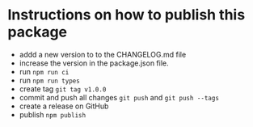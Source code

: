 # Instructions on how to publish this package

  - addd a new version to to the CHANGELOG.md file
  - increase the version in the package.json file.
  - run `npm run ci`
  - run `npm run types`
  - create tag `git tag v1.0.0`
  - commit and push all changes `git push` and `git push --tags`
  - create a release on GitHub
  - publish `npm publish`
  
